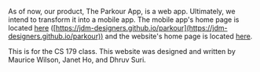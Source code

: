 As of now, our product, The Parkour App, is a web app.  Ultimately, we intend to transform it into a mobile app.  The mobile app's home page is located [here](https://jdm-designers.github.io/parkour) ([https://jdm-designers.github.io/parkour](https://jdm-designers.github.io/parkour)) and the website's home page is located [here](https://jdm-designers.github.io/parkour/hostPage.html).

This is for the CS 179 class.  This website was designed and written by Maurice Wilson, Janet Ho, and Dhruv Suri.
